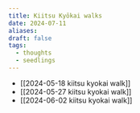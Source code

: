 ```yaml
---
title: Kiitsu Kyōkai walks
date: 2024-07-11
aliases: 
draft: false
tags:
  - thoughts
  - seedlings
---
```

- [[2024-05-18 kiitsu kyokai walk]]
- [[2024-05-27 kiitsu kyokai walk]]
- [[2024-06-02 kiitsu kyokai walk]]